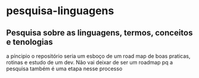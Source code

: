 # pesquisa-linguagens
## Pesquisa sobre as linguagens, termos, conceitos e tenologias
a píncipio o repositório seria um esboço de um road map de boas praticas, rotinas e estudo de um dev. Não vai deixar de ser um roadmap pq a pesquisa também é uma etapa nesse processo
